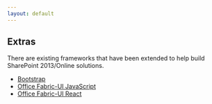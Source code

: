 ```yaml
---
layout: default
---
```


## Extras

There are existing frameworks that have been extended to help build SharePoint 2013/Online solutions.

- [Bootstrap](bs)
- [Office Fabric-UI JavaScript](js)
- [Office Fabric-UI React](react)